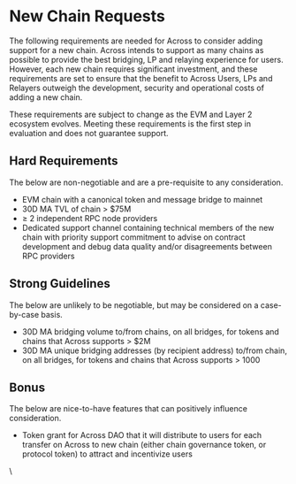# New Chain Requests

The following requirements are needed for Across to consider adding support for a new chain. Across intends to support as many chains as possible to provide the best bridging, LP and relaying experience for users. However, each new chain requires significant investment, and these requirements are set to ensure that the benefit to Across Users, LPs and Relayers outweigh the development, security and operational costs of adding a new chain.&#x20;

These requirements are subject to change as the EVM and Layer 2 ecosystem evolves. Meeting these requirements is the first step in evaluation and does not guarantee support.

## **Hard Requirements**

The below are non-negotiable and are a pre-requisite to any consideration.

* EVM chain with a canonical token and message bridge to mainnet
* 30D MA TVL of chain > $75M
* ≥ 2 independent RPC node providers
* Dedicated support channel containing technical members of the new chain with priority support commitment to advise on contract development and debug data quality and/or disagreements between RPC providers

## **Strong Guidelines**

The below are unlikely to be negotiable, but may be considered on a case-by-case basis.

* 30D MA bridging volume to/from chains, on all bridges, for tokens and chains that Across supports > $2M
* 30D MA unique bridging addresses (by recipient address) to/from chain, on all bridges, for tokens and chains that Across supports > 1000

## Bonus

The below are nice-to-have features that can positively influence consideration.&#x20;

* Token grant for Across DAO that it will distribute to users for each transfer on Across to new chain (either chain governance token, or protocol token) to attract and incentivize users

\




